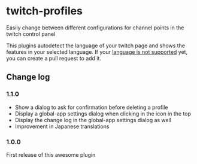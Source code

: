 # twitch-profiles

Easily change between different configurations for channel points in the twitch control panel

This plugins autodetect the language of your twitch page and shows the features in your selected language. If your [language is not supported](src/locales) yet, you can create a pull request to add it.

## Change log

### 1.1.0

- Show a dialog to ask for confirmation before deleting a profile
- Display a global-app settings dialog when clicking in the icon in the top
- Display the change log in the global-app settings dialog as well
- Improvement in Japanese translations

### 1.0.0

First release of this awesome plugin
